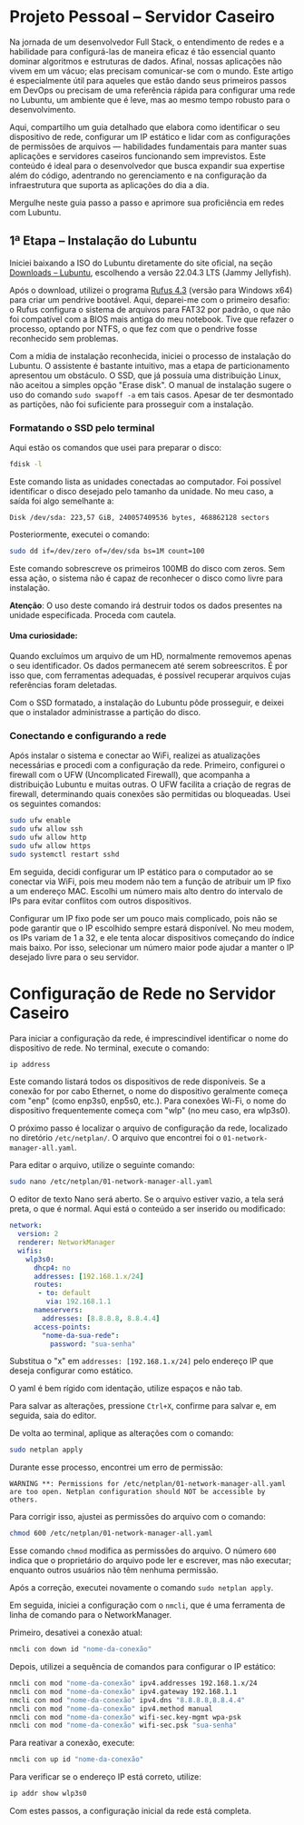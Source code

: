 

# Projeto Pessoal – Servidor Caseiro

Na jornada de um desenvolvedor Full Stack, o entendimento de redes e a habilidade para configurá-las de maneira eficaz é tão essencial quanto dominar algoritmos e estruturas de dados. Afinal, nossas aplicações não vivem em um vácuo; elas precisam comunicar-se com o mundo. Este artigo é especialmente útil para aqueles que estão dando seus primeiros passos em DevOps ou precisam de uma referência rápida para configurar uma rede no Lubuntu, um ambiente que é leve, mas ao mesmo tempo robusto para o desenvolvimento.

Aqui, compartilho um guia detalhado que elabora como identificar o seu dispositivo de rede, configurar um IP estático e lidar com as configurações de permissões de arquivos — habilidades fundamentais para manter suas aplicações e servidores caseiros funcionando sem imprevistos. Este conteúdo é ideal para o desenvolvedor que busca expandir sua expertise além do código, adentrando no gerenciamento e na configuração da infraestrutura que suporta as aplicações do dia a dia.

Mergulhe neste guia passo a passo e aprimore sua proficiência em redes com Lubuntu.

## 1ª Etapa – Instalação do Lubuntu

Iniciei baixando a ISO do Lubuntu diretamente do site oficial, na seção [Downloads – Lubuntu](https://lubuntu.me/downloads/), escolhendo a versão 22.04.3 LTS (Jammy Jellyfish).

Após o download, utilizei o programa [Rufus 4.3](https://rufus.ie/pt/) (versão para Windows x64) para criar um pendrive bootável. Aqui, deparei-me com o primeiro desafio: o Rufus configura o sistema de arquivos para FAT32 por padrão, o que não foi compatível com a BIOS mais antiga do meu notebook. Tive que refazer o processo, optando por NTFS, o que fez com que o pendrive fosse reconhecido sem problemas.

Com a mídia de instalação reconhecida, iniciei o processo de instalação do Lubuntu. O assistente é bastante intuitivo, mas a etapa de particionamento apresentou um obstáculo. O SSD, que já possuía uma distribuição Linux, não aceitou a simples opção "Erase disk". O manual de instalação sugere o uso do comando `sudo swapoff -a` em tais casos. Apesar de ter desmontado as partições, não foi suficiente para prosseguir com a instalação.

### Formatando o SSD pelo terminal

Aqui estão os comandos que usei para preparar o disco:

```sh
fdisk -l
```

Este comando lista as unidades conectadas ao computador. Foi possível identificar o disco desejado pelo tamanho da unidade. No meu caso, a saída foi algo semelhante a:

```
Disk /dev/sda: 223,57 GiB, 240057409536 bytes, 468862128 sectors
```

Posteriormente, executei o comando:

```sh
sudo dd if=/dev/zero of=/dev/sda bs=1M count=100
```

Este comando sobrescreve os primeiros 100MB do disco com zeros. Sem essa ação, o sistema não é capaz de reconhecer o disco como livre para instalação.

**Atenção**: O uso deste comando irá destruir todos os dados presentes na unidade especificada. Proceda com cautela.

#### Uma curiosidade:
Quando excluímos um arquivo de um HD, normalmente removemos apenas o seu identificador. Os dados permanecem até serem sobreescritos. É por isso que, com ferramentas adequadas, é possível recuperar arquivos cujas referências foram deletadas.

Com o SSD formatado, a instalação do Lubuntu pôde prosseguir, e deixei que o instalador administrasse a partição do disco.

### Conectando e configurando a rede

Após instalar o sistema e conectar ao WiFi, realizei as atualizações necessárias e procedi com a configuração da rede. Primeiro, configurei o firewall com o UFW (Uncomplicated Firewall), que acompanha a distribuição Lubuntu e muitas outras. O UFW facilita a criação de regras de firewall, determinando quais conexões são permitidas ou bloqueadas. Usei os seguintes comandos:

```sh
sudo ufw enable
sudo ufw allow ssh
sudo ufw allow http
sudo ufw allow https
sudo systemctl restart sshd
```

Em seguida, decidi configurar um IP estático para o computador ao se conectar via WiFi, pois meu modem não tem a função de atribuir um IP fixo a um endereço MAC. Escolhi um número mais alto dentro do intervalo de IPs para evitar conflitos com outros dispositivos.

Configurar um IP fixo pode ser um pouco mais complicado, pois não se pode garantir que o IP escolhido sempre estará disponível. No meu modem, os IPs variam de 1 a 32, e ele tenta alocar dispositivos começando do índice mais baixo. Por isso, selecionar um número maior pode ajudar a manter o IP desejado livre para o seu servidor.

# Configuração de Rede no Servidor Caseiro

Para iniciar a configuração da rede, é imprescindível identificar o nome do dispositivo de rede. No terminal, execute o comando:

```sh
ip address
```

Este comando listará todos os dispositivos de rede disponíveis. Se a conexão for por cabo Ethernet, o nome do dispositivo geralmente começa com "enp" (como enp3s0, enp5s0, etc.). Para conexões Wi-Fi, o nome do dispositivo frequentemente começa com "wlp" (no meu caso, era wlp3s0).

O próximo passo é localizar o arquivo de configuração da rede, localizado no diretório `/etc/netplan/`. O arquivo que encontrei foi o `01-network-manager-all.yaml`.

Para editar o arquivo, utilize o seguinte comando:

```sh
sudo nano /etc/netplan/01-network-manager-all.yaml
```

O editor de texto Nano será aberto. Se o arquivo estiver vazio, a tela será preta, o que é normal. Aqui está o conteúdo a ser inserido ou modificado:

```yaml
network:
  version: 2
  renderer: NetworkManager
  wifis:
    wlp3s0:
      dhcp4: no
      addresses: [192.168.1.x/24]
      routes:
       - to: default
         via: 192.168.1.1
      nameservers:
        addresses: [8.8.8.8, 8.8.4.4]
      access-points:
        "nome-da-sua-rede":
          password: "sua-senha"
```

Substitua o "x" em `addresses: [192.168.1.x/24]` pelo endereço IP que deseja configurar como estático.

O yaml é bem rígido com identação, utilize espaços e não tab.

Para salvar as alterações, pressione `Ctrl+X`, confirme para salvar e, em seguida, saia do editor.

De volta ao terminal, aplique as alterações com o comando:

```sh
sudo netplan apply
```

Durante esse processo, encontrei um erro de permissão:

```
WARNING **: Permissions for /etc/netplan/01-network-manager-all.yaml are too open. Netplan configuration should NOT be accessible by others.
```

Para corrigir isso, ajustei as permissões do arquivo com o comando:

```sh
chmod 600 /etc/netplan/01-network-manager-all.yaml
```

Esse comando `chmod` modifica as permissões do arquivo. O número `600` indica que o proprietário do arquivo pode ler e escrever, mas não executar; enquanto outros usuários não têm nenhuma permissão.

Após a correção, executei novamente o comando `sudo netplan apply`.

Em seguida, iniciei a configuração com o `nmcli`, que é uma ferramenta de linha de comando para o NetworkManager.

Primeiro, desativei a conexão atual:

```sh
nmcli con down id "nome-da-conexão"
```

Depois, utilizei a sequência de comandos para configurar o IP estático:

```sh
nmcli con mod "nome-da-conexão" ipv4.addresses 192.168.1.x/24
nmcli con mod "nome-da-conexão" ipv4.gateway 192.168.1.1
nmcli con mod "nome-da-conexão" ipv4.dns "8.8.8.8,8.8.4.4"
nmcli con mod "nome-da-conexão" ipv4.method manual
nmcli con mod "nome-da-conexão" wifi-sec.key-mgmt wpa-psk
nmcli con mod "nome-da-conexão" wifi-sec.psk "sua-senha"
```

Para reativar a conexão, execute:

```sh
nmcli con up id "nome-da-conexão"
```

Para verificar se o endereço IP está correto, utilize:

```sh
ip addr show wlp3s0
```

Com estes passos, a configuração inicial da rede está completa.

